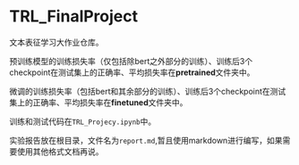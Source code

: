 # TRL_FinalProject
文本表征学习大作业仓库。

预训练模型的训练损失率（仅包括除bert之外部分的训练）、训练后3个checkpoint在测试集上的正确率、平均损失率在**pretrained**文件夹中。

微调的训练损失率（包括bert和其余部分的训练）、训练后3个checkpoint在测试集上的正确率、平均损失率在**finetuned**文件夹中。

训练和测试代码在`TRL_Projecy.ipynb`中。

实验报告放在根目录，文件名为`report.md`,暂且使用markdown进行编写，如果需要使用其他格式文档再说。
